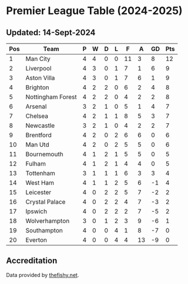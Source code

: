 # Premier League Table (2024-2025)
## Updated: 14-Sept-2024

| Pos | Team | P | W | D | L | F | A | GD | Pts |
| --- | --- | --- | --- | --- | --- | --- | --- | --- | --- |
| 1 | Man City | 4 | 4 | 0 | 0 | 11 | 3 | 8 | 12 |
| 2 | Liverpool | 4 | 3 | 0 | 1 | 7 | 1 | 6 | 9 |
| 3 | Aston Villa | 4 | 3 | 0 | 1 | 7 | 6 | 1 | 9 |
| 4 | Brighton | 4 | 2 | 2 | 0 | 6 | 2 | 4 | 8 |
| 5 | Nottingham Forest | 4 | 2 | 2 | 0 | 4 | 2 | 2 | 8 |
| 6 | Arsenal | 3 | 2 | 1 | 0 | 5 | 1 | 4 | 7 |
| 7 | Chelsea | 4 | 2 | 1 | 1 | 8 | 5 | 3 | 7 |
| 8 | Newcastle | 3 | 2 | 1 | 0 | 4 | 2 | 2 | 7 |
| 9 | Brentford | 4 | 2 | 0 | 2 | 6 | 6 | 0 | 6 |
| 10 | Man Utd | 4 | 2 | 0 | 2 | 5 | 5 | 0 | 6 |
| 11 | Bournemouth | 4 | 1 | 2 | 1 | 5 | 5 | 0 | 5 |
| 12 | Fulham | 4 | 1 | 2 | 1 | 4 | 4 | 0 | 5 |
| 13 | Tottenham | 3 | 1 | 1 | 1 | 6 | 3 | 3 | 4 |
| 14 | West Ham | 4 | 1 | 1 | 2 | 5 | 6 | -1 | 4 |
| 15 | Leicester | 4 | 0 | 2 | 2 | 5 | 7 | -2 | 2 |
| 16 | Crystal Palace | 4 | 0 | 2 | 2 | 4 | 7 | -3 | 2 |
| 17 | Ipswich | 4 | 0 | 2 | 2 | 2 | 7 | -5 | 2 |
| 18 | Wolverhampton | 3 | 0 | 1 | 2 | 3 | 9 | -6 | 1 |
| 19 | Southampton | 4 | 0 | 0 | 4 | 1 | 8 | -7 | 0 |
| 20 | Everton | 4 | 0 | 0 | 4 | 4 | 13 | -9 | 0 |

## Accreditation 

Data provided by [thefishy.net](https://www.thefishy.net/).